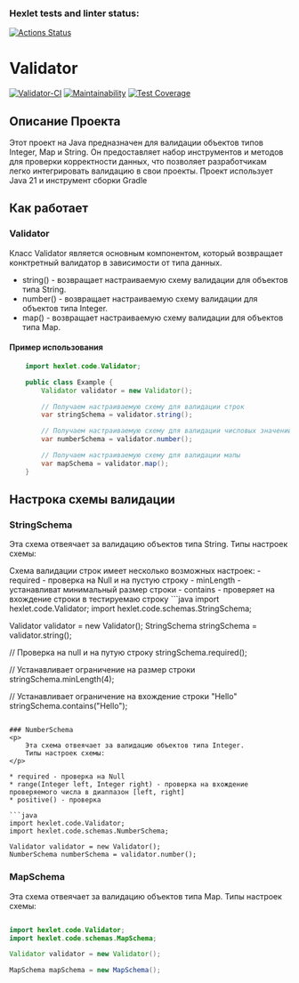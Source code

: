 ### Hexlet tests and linter status:
[![Actions Status](https://github.com/AlexSorb/java-project-78/actions/workflows/hexlet-check.yml/badge.svg)](https://github.com/AlexSorb/java-project-78/actions)

# Validator
[![Validator-CI](https://github.com/AlexSorb/java-project-78/actions/workflows/validator-CI.yml/badge.svg)](https://github.com/AlexSorb/java-project-78/actions/workflows/validator-CI.yml)
[![Maintainability](https://api.codeclimate.com/v1/badges/8d20511ba2a3768047f9/maintainability)](https://codeclimate.com/github/AlexSorb/java-project-78/maintainability)
[![Test Coverage](https://api.codeclimate.com/v1/badges/8d20511ba2a3768047f9/test_coverage)](https://codeclimate.com/github/AlexSorb/java-project-78/test_coverage)

## Описание Проекта
<p>Этот проект на Java предназначен для валидации объектов типов Integer, Map и String.
Он предоставляет набор инструментов и методов для проверки корректности данных,
что позволяет разработчикам легко интегрировать валидацию в свои проекты. Проект использует Java 21 и инструмент сборки Gradle
</p>

## Как работает

### Validator
<p>
    Класс Validator является основным компонентом, который возвращает конктретный валидатор в зависимости от типа данных.  
</p>

- string() - возвращает настраиваемую схему валидации для объектов типа String.
- number() - возвращает настраиваемую схему валидации для объектов типа Integer.
- map() - возвращает настраиваемую схему валидации для объектов типа Map. 

#### Пример использования 

```java
    import hexlet.code.Validator;

    public class Example {
        Validator validator = new Validator();

        // Получаем настраиваемую схему для валидации строк
        var stringSchema = validator.string();

        // Получаем настраиваемую схему для валидации числовых значений
        var numberSchema = validator.number();

        // Получаем настраиваемую схему для валидации мапы
        var mapSchema = validator.map();
    }
```

## Настрока схемы валидации

### StringSchema
<p>
    Эта схема отвеячает за валидацию объектов типа String.
    Типы настроек схемы:
</p>
Схема валидации строк имеет несколько возможных настроек:
- required - проверка на Null и на пустую строку
- minLength - устанавливат минимальный размер строки
- contains - проверяет на вхождение строки в тестируемаю строку 
```java
import hexlet.code.Validator;
import hexlet.code.schemas.StringSchema;

Validator validator = new Validator();
StringSchema stringSchema = validator.string();

// Проверка на null и на путую строку 
stringSchema.required();

// Устанавливает ограничение на размер строки
stringSchema.minLength(4);

// Устанавливает ограничение на вхождение строки "Hello"
stringSchema.contains("Hello");
```

### NumberSchema
<p>
    Эта схема отвеячает за валидацию объектов типа Integer.
    Типы настроек схемы:
</p>

* required - проверка на Null
* range(Integer left, Integer right) - проверка на вхождение проверяемого числа в диаппазон [left, right]
* positive() - проверка 

```java
import hexlet.code.Validator;
import hexlet.code.schemas.NumberSchema;

Validator validator = new Validator();
NumberSchema numberSchema = validator.number();

```
### MapSchema
<p>
    Эта схема отвеячает за валидацию объектов типа Map.
    Типы настроек схемы:
</p>

```java

import hexlet.code.Validator;
import hexlet.code.schemas.MapSchema;

Validator validator = new Validator();

MapSchema mapSchema = new MapSchema();

```
